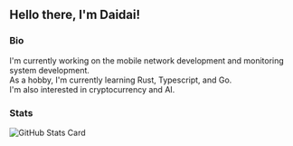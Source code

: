 ## Hello there, I'm Daidai!


### Bio
I'm currently working on the mobile network development and monitoring system development.  
As a hobby, I'm currently learning Rust, Typescript, and Go.  
I'm also interested in cryptocurrency and AI.  

### Stats
![GitHub Stats Card](https://github-readme-stats.vercel.app/api?username=daidai-f&count_private=true&show_icons=true&theme=vue)

